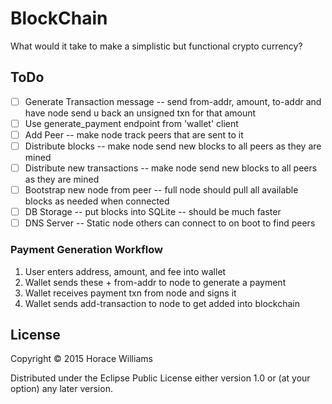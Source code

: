 # BlockChain

What would it take to make a simplistic but functional
crypto currency?

## ToDo

* [ ] Generate Transaction message -- send from-addr, amount, to-addr and have node send u back an unsigned txn for that amount
* [ ] Use generate_payment endpoint from 'wallet' client
* [ ] Add Peer -- make node track peers that are sent to it
* [ ] Distribute blocks -- make node send new blocks to all peers as they are mined
* [ ] Distribute new transactions -- make node send new blocks to all peers as they are mined
* [ ] Bootstrap new node from peer -- full node should pull all available blocks as needed when connected
* [ ] DB Storage -- put blocks into SQLite -- should be much faster
* [ ] DNS Server -- Static node others can connect to on boot to find peers

### Payment Generation Workflow

1. User enters address, amount, and fee into wallet
2. Wallet sends these + from-addr to node to generate a payment
3. Wallet receives payment txn from node and signs it
4. Wallet sends add-transaction to node to get added into blockchain

## License

Copyright © 2015 Horace Williams

Distributed under the Eclipse Public License either version 1.0 or (at
your option) any later version.

